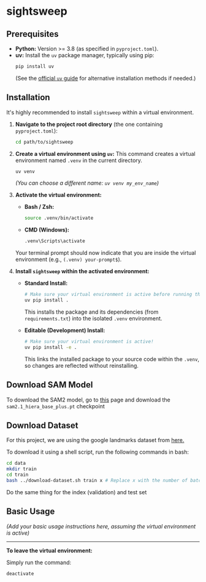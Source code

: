 # sightsweep

## Prerequisites

*   **Python:** Version >= 3.8 (as specified in `pyproject.toml`).
*   **uv:** Install the `uv` package manager, typically using pip:
    ```bash
    pip install uv
    ```
    (See the [official `uv` guide](https://github.com/astral-sh/uv#installation) for alternative installation methods if needed.)

## Installation

It's highly recommended to install `sightsweep` within a virtual environment.

1.  **Navigate to the project root directory** (the one containing `pyproject.toml`):
    ```bash
    cd path/to/sightsweep
    ```

2.  **Create a virtual environment using `uv`:**
    This command creates a virtual environment named `.venv` in the current directory.
    ```bash
    uv venv
    ```
    *(You can choose a different name: `uv venv my_env_name`)*

3.  **Activate the virtual environment:**

    *   **Bash / Zsh:**
        ```bash
        source .venv/bin/activate
        ```
    *   **CMD (Windows):**
        ```cmd
        .venv\Scripts\activate
        ```
    Your terminal prompt should now indicate that you are inside the virtual environment (e.g., `(.venv) your-prompt$`).

4.  **Install `sightsweep` within the activated environment:**

    *   **Standard Install:**
        ```bash
        # Make sure your virtual environment is active before running this!
        uv pip install .
        ```
        This installs the package and its dependencies (from `requirements.txt`) into the isolated `.venv` environment.

    *   **Editable (Development) Install:**
        ```bash
        # Make sure your virtual environment is active!
        uv pip install -e .
        ```
        This links the installed package to your source code within the `.venv`, so changes are reflected without reinstalling.

## Download SAM Model
To download the SAM2 model, go to [this](https://github.com/facebookresearch/sam2?tab=readme-ov-file#model-description) page and download the `sam2.1_hiera_base_plus.pt` checkpoint 

## Download Dataset
For this project, we are using the google landmarks dataset from [here.](https://github.com/cvdfoundation/google-landmark/tree/master)

To download it using a shell script, run the following commands in bash:

```bash
cd data
mkdir train
cd train
bash ../download-dataset.sh train x # Replace x with the number of batches you want to download (Max 499)
```

Do the same thing for the index (validation) and test set


## Basic Usage

*(Add your basic usage instructions here, assuming the virtual environment is active)*

---

**To leave the virtual environment:**

Simply run the command:
```bash
deactivate